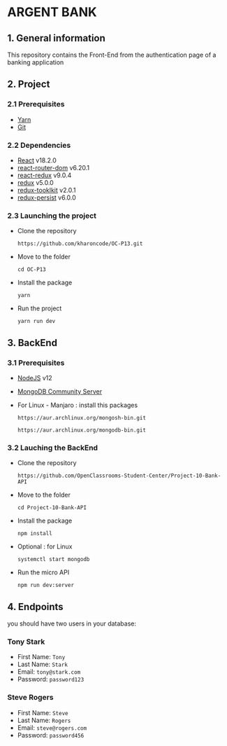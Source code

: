 # ARGENT BANK

## 1. General information

This repository contains the Front-End from the authentication page of a banking application

## 2. Project

### 2.1 Prerequisites

-  [Yarn](https://yarnpkg.com/)
-  [Git](https://git-scm.com/)

### 2.2 Dependencies

-  [React](https://reactjs.org/) v18.2.0
-  [react-router-dom](https://reactrouter.com/web/guides/quick-start) v6.20.1
-  [react-redux](https://react-redux.js.org/) v9.0.4
-  [redux](https://redux.js.org/) v5.0.0
-  [redux-tooklkit](https://redux-toolkit.js.org/) v2.0.1
-  [redux-persist](https://github.com/rt2zz/redux-persist) v6.0.0

### 2.3 Launching the project

-  Clone the repository

   `https://github.com/kharoncode/OC-P13.git`

-  Move to the folder

   `cd OC-P13`

-  Install the package

   `yarn`

-  Run the project

   `yarn run dev`

## 3. BackEnd

### 3.1 Prerequisites

-  [NodeJS](https://nodejs.org/en/) v12
-  [MongoDB Community Server](https://www.mongodb.com/try/download/community)

-  For Linux - Manjaro : install this packages

   `https://aur.archlinux.org/mongosh-bin.git`

   `https://aur.archlinux.org/mongodb-bin.git`

### 3.2 Lauching the BackEnd

-  Clone the repository

   `https://github.com/OpenClassrooms-Student-Center/Project-10-Bank-API`

-  Move to the folder

   `cd Project-10-Bank-API`

-  Install the package

   `npm install`

-  Optional : for Linux

   `systemctl start mongodb`

-  Run the micro API

   `npm run dev:server`

## 4. Endpoints

you should have two users in your database:

### Tony Stark

-  First Name: `Tony`
-  Last Name: `Stark`
-  Email: `tony@stark.com`
-  Password: `password123`

### Steve Rogers

-  First Name: `Steve`
-  Last Name: `Rogers`
-  Email: `steve@rogers.com`
-  Password: `password456`

